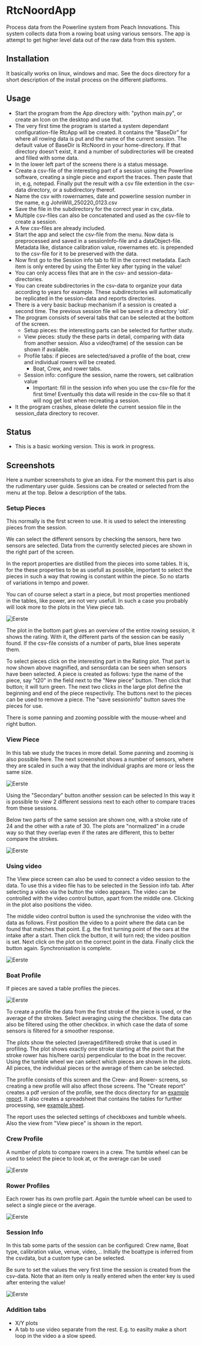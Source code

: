 # RtcNoordApp

Process data from the Powerline system from Peach Innovations.
This system collects data from a rowing boat using various sensors.
The app is attempt to get higher level data out of the raw data from this system.

## Installation

It basically works on linux, windows and mac. See the docs directory for a short description of the install process on the different platforms.

## Usage

  - Start the program from the App directory with: "python main.py", or create an Icon on the desktop and use that.
  - The very first time the program is started a system dependant configuration-file RtcApp will be created. It contains the "BaseDir" for where all rowing data is put and the name of the current session.
    The default value of BaseDir is RtcNoord in your home-directory.
    If that directory doesn't exist, it and a number of subdirectories will be created and filled with some data.
  - In the lower left part of the screens there is a status message.
  - Create a csv-file of the interesting part of a session using the Powerline software, creating a single piece and export the traces.
    Then paste that in, e.g, notepad. Finally put the result with a csv file extention in the csv-data directory, or a subdirectory thereof.
  - Name the csv with rowernames, date and powerline session number in the name, e.g JohnWill_250220_0123.csv
  - Save the file in the subdirectory for the correct year in csv_data.
  - Multiple csv-files can also be concatenated and used as the csv-file to create a session.
  - A few csv-files are already included.
  - Start the app and select the csv-file from the menu.
    Now data is preprocessed and saved in a sessionInfo-file and a dataObject-file.
    Metadata like, distance calibration value, rowernames etc. is prepended to the csv-file for it to be preserved with the data.
  - Now first go to the Session info tab to fill in the correct metadata.
    Each item is only entered by using the Enter key after typing in the value!
  - You can only access files that are in the csv- and session-data- directories.
  - You can create subdirectories in the csv-data to organize your data according to years for example.
    These subdirectories will automatically be replicated in the session-data and reports directories.
  - There is a very basic backup mechanism if a session is created a second time. The previous session file wil be saved in a directory 'old'.
  - The program consists of several tabs that can be selected at the bottom of the screen.
      - Setup pieces: the interesting parts can be selected for further study.
      - View pieces: study the these parts in detail, comparing with data from another session. Also a video(frame) of the session can be shown if available.
      - Profile tabs: if pieces are selected/saved a profile of the boat, crew and individual rowers will be created.
          - Boat, Crew, and rower tabs.
      - Session info: configure the session, name the rowers, set calibration value
          - Important: fill in the session info when you use the csv-file for the first time! Eventually this data will reside in the csv-file so that it will nog get lost when recreating a session.
   - It the program crashes, please delete the current session file in the session_data directory to recover.

## Status

   - This is a basic working version. This is work in progress.

## Screenshots

Here a number screenshots to give an idea.
For the moment this part is also the rudimentary user guide.
Sessions can be created or selected from the menu at the top.
Below a description of the tabs.

### Setup Pieces

This normally is the first screen to use.
It is used to select the interesting pieces from the session.

We can select the different sensors by checking the sensors, here two sensors are selected.
Data from the currently selected pieces are shown in the right part of the screen.

In the report properties are distilled from the pieces into some tables.
It is, for the these properties to be as usefull as possible, important to select the pieces in such a way that rowing is constant within the piece.
So no starts of variations in tempo and power.

You can of course select a start in a piece, but most properties mentioned in the tables, like power, are not very usefull.
In such a case you probably will look more to the plots in the View piece tab.


![Eerste](docs/SetupPieces.png)

The plot in the bottom part gives an overview of the entire rowing session, it shows the rating.
With it, the different parts of the session can be easily found.
If the csv-file consists of a number of parts, blue lines seperate them.

To select pieces click on the interesting part in the Rating plot.
That part is now shown above magnified, and sensordata can be seen when sensors have been selected.
A piece is created as follows: type the name of the piece, say "t20" in the field next to the "New piece" button.
Then click that button; it will turn green.
The next two clicks in the large plot define the beginning and end of the piece respectivily.
The buttons next to the pieces can be used to remove a piece.
The "save sessioninfo" button saves the pieces for use.

There is some panning and zooming possible with the mouse-wheel and right button.

### View Piece

In this tab we study the traces in more detail.
Some panning and zooming is also possible here.
The next screenshot shows a number of sensors, where they are scaled in such a way that the individual graphs are more or less the same size.

![Eerste](docs/ViewPiece.png)

Using the "Secondary" button another session can be selected
In this way it is possible to view 2 different sessions next to each other to compare traces from these sessions.

Below two parts of the same session are shown one, with a stroke rate of 24 and the other with a rate of 30.
The plots are "normalized" in a crude way so that they overlap even if the rates are different, this to better compare the strokes.

![Eerste](docs/ViewPiece2.png)

### Using video

The View piece screen can also be used to connect a video session to the data.
To use this a video file has to be selected in the Session info tab.
After selecting a video via the button the video appears.
The video can be controlled with the video control button, apart from the middle one.
Clicking in the plot also positions the video.

The middle video control button is used the synchronise the video with the data as follows.
First position the video to a point where the data can be found that matches that point.
E.g. the first turning point of the oars at the intake after a start.
Then click the button, it will turn red; the video position is set.
Next click on the plot on the correct point in the data.
Finally click the button again. Synchronisation is complete.

![Eerste](docs/ViewVideo.png)

### Boat Profile

If pieces are saved a table profiles the pieces.

![Eerste](docs/BoatProfile.png)

To create a profile the data from the first stroke of the piece is used, or the average of the strokes.
Select averaging using the checkbox.
The data can also be filtered using the other checkbox. in which case the data of some sensors is filtered for a smoother response.

The plots show the selected (averaged/filtered) stroke that is used in profiling.
The plot shows exactly one stroke starting at the point that the stroke rower has his/here oar(s) perpendicular to the boat in the recover.
Using the tumble wheel we can select which pieces are shown in the plots.
All pieces, the individual pieces or the average of them can be selected.

The profile consists of this screen and the Crew- and Rower- screens, so creating a new profile will also affect those screens.
The "Create report" creates a pdf version of the profile, see the docs directory for an [example report](docs/example_report.pdf).
It also creates a spreadsheet that contains the tables for further processing, see [example sheet](docc/example_report.xlsx).

The report uses the selected settings of checkboxes and tumble wheels.
Also the view from "View piece" is shown in the report.

### Crew Profile

A number of plots to compare rowers in a crew.
The tumble wheel can be used to select the piece to look at, or the average can be used

![Eerste](docs/CrewProfile.png)

### Rower Profiles

Each rower has its own profile part.
Again the tumble wheel can be used to select a single piece or the average.

![Eerste](docs/RowerView.png)

### Session Info

In this tab some parts of the session can be configured: Crew name, Boat type, calibration value, venue, video, ..
Initially the boattype is inferred from the csvdata, but a custom type can be selected.

Be sure to set the values the very first time the session is created from the csv-data.
Note that an item only is really entered when the enter key is used after entering the value!

![Eerste](docs/SessionInfo.png)


### Addition tabs

  -  X/Y plots
  -  A tab to use video separate from the rest. E.g. to easilty make a short loop in the video a a slow speed.
